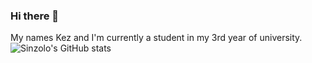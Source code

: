 ### Hi there 👋

<!--
**Sinzolo/sinzolo** is a ✨ _special_ ✨ repository because its `README.md` (this file) appears on your GitHub profile.

Here are some ideas to get you started:

- 🔭 I’m currently working on ...
- 🌱 I’m currently learning ...
- 👯 I’m looking to collaborate on ...
- 🤔 I’m looking for help with ...
- 💬 Ask me about ...
- 📫 How to reach me: ...
- 😄 Pronouns: ...
- ⚡ Fun fact: ...
-->
My names Kez and I'm currently a student in my 3rd year of university.
![Sinzolo's GitHub stats](https://github-readme-stats.vercel.app/api?username=sinzoloa&count_private=true)
